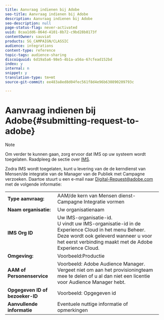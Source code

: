 ```yaml
---
title: Aanvraag indienen bij Adobe
seo-title: Aanvraag indienen bij Adobe
description: Aanvraag indienen bij Adobe
seo-description: null
page-status-flag: never-activated
uuid: 8caa1dd6-864d-4101-8b72-c9bd28b8173f
contentOwner: sauviat
products: SG_CAMPAIGN/CLASSIC
audience: integrations
content-type: reference
topic-tags: audience-sharing
discoiquuid: 6d19a5a6-98e5-4b1a-a56a-67cfead152bd
index: y
internal: n
snippet: y
translation-type: tm+mt
source-git-commit: ee483a8ed8d04fec561f8d4e96b630890209793c

---
```



# Aanvraag indienen bij Adobe{#submitting-request-to-adobe}

>[!NOTE]
>
>Om verder te kunnen gaan, zorg ervoor dat IMS op uw systeem wordt toegelaten. Raadpleeg de sectie over [IMS](../../integrations/using/about-adobe-id.md).

Zodra IMS wordt toegelaten, kunt u levering van de de kerndienst van Mensen/de integratie van de Manager van de Publiek met Campagne verzoeken. Daartoe stuurt u een e-mail naar [Digital-Request@adobe.com](mailto:Digital-Request@adobe.com) met de volgende informatie:

<table> 
 <tbody> 
  <tr> 
   <td> <strong>Type aanvraag:</strong><br /> </td> 
   <td> AAM/de kern van Mensen dienst-Campagne Integratie vormen </td> 
  </tr> 
  <tr> 
   <td> <strong>Naam organisatie:</strong><br /> </td> 
   <td> Uw organisatienaam </td> 
  </tr> 
  <tr> 
   <td> <strong>IMS Org ID</strong><br /> </td> 
   <td> Uw IMS-organisatie-id. <br> U vindt uw IMS-organisatie-id in de Experience Cloud in het menu Beheer. Deze wordt ook geleverd wanneer u voor het eerst verbinding maakt met de Adobe Experience Cloud. </td> 
  </tr> 
  <tr> 
   <td> <strong>Omgeving:</strong><br /> </td> 
   <td> Voorbeeld:Productie </td> 
  </tr> 
  <tr> 
   <td> <strong>AAM of Personenservice</strong><br /> </td> 
   <td> Voorbeeld: Adobe Audience Manager. Vergeet niet om aan het provisioningteam mee te delen of u al dan niet een licentie voor Audience Manager hebt.</td> 
  </tr> 
  <tr> 
   <td> <strong>Opgegeven ID of bezoeker-ID</strong><br /> </td> 
   <td> Voorbeeld: Opgegeven id </td> 
  </tr> 
  <tr> 
   <td> <strong>Aanvullende informatie</strong><br /> </td> 
   <td> Eventuele nuttige informatie of opmerkingen </td> 
  </tr> 
 </tbody> 
</table>
